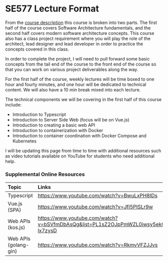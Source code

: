 # SE577 Lecture Format

From the [course description](SE577-CourseDescription.md) this course is broken into two parts.  The first half of the course covers Software Architecture fundamentals, and the second half covers modern software architecture concepts.  This course also has a class project requirement where you will play the role of the architect, lead designer and lead developer in order to practice the concepts covered in this class.

In order to complete the project, I will need to pull forward some basic concepts from the tail end of the course to the front end of the course so that you can work on various project deliverables along the way.

For the first half of the course, weekly lectures will be time boxed to one hour and fourty minutes, and one hour will be dedicated to technical content.  We will also have a 10 min break mixed into each lecture. 

The technical components we will be covering in the first half of this course include:

* Introduction to Typescript
* Introduction to Server Side Web (focus will be on Vue.js)
* Introduction to creating a basic web API
* Introduction to containerization with Docker
* Introduction to container coordination with Docker Compose and Kubernetes

I will be updating this page from time to time with additional resources such as video tutorials available on YouTube for students who need additional help.

### Supplemental Online Resources
| Topic | Links |
|:-----|:-----|
|Typescript | https://www.youtube.com/watch?v=BwuLxPH8IDs |
|Vue.js (SPA) | https://www.youtube.com/watch?v=JfI5PISLr9w
| Web APIs (kos.js) | https://www.youtube.com/watch?v=bSVfmDbAsQg&list=PL1sZ2OJpPmWZL0iwsy5ekCMHQ-lx7zysD
| Web APIs (golang-gin)| https://www.youtube.com/watch?v=RkmvVFZJJvs |